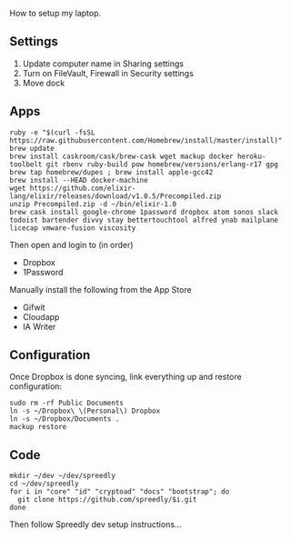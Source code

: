 How to setup my laptop.

## Settings

1. Update computer name in Sharing settings
2. Turn on FileVault, Firewall in Security settings
3. Move dock

## Apps

```shell
ruby -e "$(curl -fsSL https://raw.githubusercontent.com/Homebrew/install/master/install)"
brew update
brew install caskroom/cask/brew-cask wget mackup docker heroku-toolbelt git rbenv ruby-build pow homebrew/versions/erlang-r17 gpg
brew tap homebrew/dupes ; brew install apple-gcc42
brew install --HEAD docker-machine
wget https://github.com/elixir-lang/elixir/releases/download/v1.0.5/Precompiled.zip
unzip Precompiled.zip -d ~/bin/elixir-1.0
brew cask install google-chrome 1password dropbox atom sonos slack todoist bartender divvy stay bettertouchtool alfred ynab mailplane licecap vmware-fusion viscosity
```

Then open and login to (in order)
  * Dropbox
  * 1Password

Manually install the following from the App Store

* Gifwit
* Cloudapp
* IA Writer

## Configuration

Once Dropbox is done syncing, link everything up and restore configuration:

```shell
sudo rm -rf Public Documents
ln -s ~/Dropbox\ \(Personal\) Dropbox
ln -s ~/Dropbox/Documents .
mackup restore
```

## Code

```shell
mkdir ~/dev ~/dev/spreedly
cd ~/dev/spreedly
for i in "core" "id" "cryptoad" "docs" "bootstrap"; do
  git clone https://github.com/spreedly/$i.git
done
```

Then follow Spreedly dev setup instructions...
